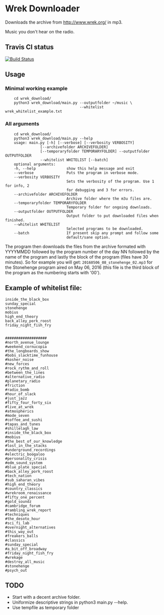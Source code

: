 # Wrek Downloader
Downloads the archive from http://www.wrek.org/ in mp3.

Music you don't hear on the radio.

## Travis CI status
[![Build Status](https://travis-ci.org/fmv1992/wrek_download.svg?branch=develop)](https://travis-ci.org/fmv1992/wrek_download)

## Usage
### Minimal working example

        cd wrek_download/
        python3 wrek_download/main.py --outputfolder ~/music \
                                      --whitelist wrek_whitelist_example.txt
    
### All arguments

        cd wrek_download/
        python3 wrek_download/main.py --help
        usage: main.py [-h] [--verbose] [--verbosity VERBOSITY]
                    [--archivefolder ARCHIVEFOLDER]
                    [--temporaryfolder TEMPORARYFOLDER] --outputfolder OUTPUTFOLDER
                    --whitelist WHITELIST [--batch]
        optional arguments:
        -h, --help              show this help message and exit
        --verbose               Puts the program in verbose mode.
        --verbosity VERBOSITY
                                Sets the verbosity of the program. Use 1 for info, 2
                                for debugging and 3 for errors.
        --archivefolder ARCHIVEFOLDER
                                Archive folder where the m3u files are.
        --temporaryfolder TEMPORARYFOLDER
                                Temporary folder for ongoing downloads.
        --outputfolder OUTPUTFOLDER
                                Output folder to put downloaded files when finished.
        --whitelist WHITELIST
                                Selected programs to be downloaded.
        --batch                 If present skip any prompt and follow some
                                default/sane option.

The program then downloads the files from the archive formated with YYYYMMDD followed by the program number of the day NN followed by the name of the program and lastly the block of the program (files have 30 minutes). So for example you will get: `20160506_08_stonehenge_02.mp3` for the Stonehenge program aired on May 06, 2016 (this file is the third block of the program as the numbering starts with '00').
## Example of whitelist file:
    inside_the_black_box
    sunday_special
    stonehenge
    mobius
    high_end_theory
    back_alley_pork_roost
    friday_night_fish_fry


    ###################
    #north_avenue_lounge
    #weekend_cornucopia
    #the_longboards_show
    #bobs_slacktime_funhouse
    #kosher_noise
    #new_forces
    #rock_rythm_and_roll
    #between_the_lines
    #alternative_radio
    #planetary_radio
    #friction
    #radio_bomb
    #hour_of_slack
    #just_jazz
    #fifty_four_forty_six
    #live_at_wrek
    #atmospherics
    #mode_seven
    #coffee_and_sushi
    #tapas_and_tunes
    #shillelagh_law
    #inside_the_black_box
    #mobius
    #the_best_of_our_knowledge
    #lost_in_the_stacks
    #underground_recordings
    #electric_boogaloo
    #personality_crisis
    #edm_sound_system
    #blue_plate_special
    #back_alley_pork_roost
    #tech_nation
    #sub_saharan_vibes
    #high_end_theory
    #country_classics
    #wrekroom_renaissance
    #fifty_one_percent
    #gold_soundz
    #cambridge_forum
    #rambling_wrek_report
    #techniques
    #the_desoto_hour
    #sci_fi_lab
    #overnight_alternatives
    #this_way_out
    #freakers_balls
    #classics
    #sunday_special
    #a_bit_off_broadway
    #friday_night_fish_fry
    #wrekage
    #destroy_all_music
    #stonehenge
    #psych_out

## TODO
- Start with a decent archive folder.
- Uniformize descriptive strings in python3 main.py --help.
- Use tempfile as temporary folder
